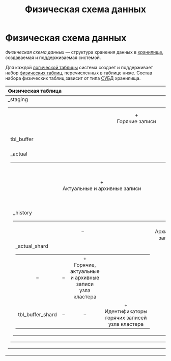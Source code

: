 ﻿---
layout: default
title: Физическая схема данных
nav_order: 9
parent: Основные понятия
grand_parent: Обзор понятий, компонентов и связей
has_children: false
has_toc: false
---

# Физическая схема данных

_Физическая схема данных_ — структура хранения данных в 
[хранилище](../Хранилище_данных/Хранилище_данных.md), создаваемая и поддерживаемая системой.

Для каждой [логической таблицы](../Логическая_таблица/Логическая_таблица.md) система создает и поддерживает 
набор [физических таблиц](../Физическая_таблица/Физическая_таблица.md), перечисленных в таблице ниже. 
Состав набора физических таблиц зависит от типа [СУБД](../../../Введение/Поддерживаемые_СУБД_хранилища/Поддерживаемые_СУБД_хранилища.md) 
хранилища.

| Физическая таблица | ADB | ADG | ADQM
|:-|:-:|:-:|:-:
| <table>_staging | +<br>Горячие записи | +<br>Горячие записи | −
| tbl_buffer | − | − | +<br>Идентификаторы горячих записей
| <table>_actual | +<br>Актуальные и архивные записи | +<br>Актуальные записи | +<br>Горячие, актуальные и архивные записи **всех** узлов кластера
| <table>_history | − | +<br>Архивные записи | −
| <table>_actual_shard | − | − | +<br>Горячие, актуальные и архивные записи узла кластера
| tbl_buffer_shard | − | − | +<br>Идентификаторы горячих записей узла кластера